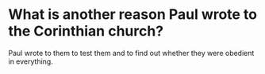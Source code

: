 # What is another reason Paul wrote to the Corinthian church?

Paul wrote to them to test them and to find out whether they were obedient in everything.
